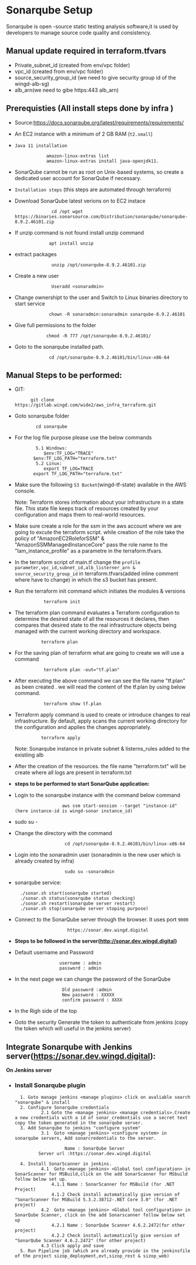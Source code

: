 # Sonarqube Setup
   Sonarqube is open -source static testing analysis software,it is used by developers to manage source code quality and consistency.

## Manual update required in terraform.tfvars

- Private_subnet_id (created from env/vpc folder)
- vpc_id (created from env/vpc folder)
- source_security_group_id (we need to give security group id of the wingd-alb-sg)
- alb_arn(we need to gibe https:443 alb_arn)


## Prerequisties (All install steps done by infra )

- Source:https://docs.sonarqube.org/latest/requirements/requirements/ 
       
- An EC2 instance with a minimum of 2 GB RAM (`t2.small`)
- `Java 11 installation`

                  amazon-linux-extras list
                  amazon-linux-extras install java-openjdk11.
- SonarQube cannot be run as root on Unix-based systems, so create a dedicated user account for SonarQube if necessary.

- `Installation steps` (this steps are automated through terraform)
      
- Download SonarQube latest verions on to EC2 instace

                    cd /opt wget https://binaries.sonarsource.com/Distribution/sonarqube/sonarqube-8.9.2.46101.zip 
-  If unzip command is not found install unzip command 

                    apt install unzip
- extract packages

                    unzip /opt/sonarqube-8.9.2.46101.zip
- Create a new user

                    Useradd <sonaradmin>
- Change ownershipt to the user and Switch to Linux binaries directory to start service

                   chown -R sonaradmin:sonaradmin sonarqube-8.9.2.46101
-  Give full permissions to the folder

                   chmod -R 777 /opt/sonarqube-8.9.2.46101/
- Goto to the sonarqube installed path.

                   cd /opt/sonarqube-8.9.2.46101/bin/linux-x86-64

## Manual Steps to be performed:  

-  GIT:

             git clone https://gitlab.wingd.com/wide2/aws_infra_terraform.git
- Goto sonarqube folder

              cd sonarqube
- For the log file purpose please use the below commands

              5.1 Windows:
	             $env:TF_LOG="TRACE"
		     $env:TF_LOG_PATH="terraform.txt" 
	          5.2 Linux:
	             export TF_LOG=TRACE
		     export TF_LOG_PATH="terraform.txt"
- Make sure the following `S3 Bucket`(wingd-tf-state) available in the AWS console.

  
   Note: Terraform stores information about your infrastructure in a state file. This state file keeps track of resources created by your configuration and maps them to real-world resources.
-  Make sure create a role for the ssm in the aws account where we are going to excute the terraform script. while creation of the role take the policy of "AmazonEC2RoleforSSM" & "AmazonSSMManagedInstanceCore" pass the role name to the "Iam_instance_profile" as a parametre in the terraform.tfvars.
- In the terraform script of main.tf change the `profile parameter,vpc_id,subnet_id,alb_listerner_arn & source_security_group_id` in terraform.tfvars(added inline comment where have to change) in which the s3 bucket has present.
- Run the terraform init command which initiates the modules & versions

                 terraform init

-  The terraform plan command evaluates a Terraform configuration to determine the desired state of all the resources it declares, then compares that desired state to the real infrastructure objects being managed with the current working directory and workspace.

                 terraform plan
- For the saving plan of terraform what are going to create we will use a command

                 terraform plan -out="tf.plan"
- After executing the above command we can see the file name "tf.plan" as been created . we will read the content of the tf.plan by using below command.

                 terraform show tf.plan 
-  Terraform apply command is used to create or introduce changes to real infrastructure. By default, apply scans the current working directory for the configuration and applies the changes appropriately.

                 terraform apply

   Note: Sonarqube instance in private subnet & listerns_rules added to the existiing alb
- After the creation of the resources. the file name "terraform.txt" will be create where all logs are present in terraform.txt
- **steps to be performed to start SonarQube application:**
             
- Login to the sonarqube instance with the command below command
                        
                        aws ssm start-session --target "instance-id" (here instance-id is wingd-sonar instance_id)
- sudo su -
- Change the directory with the command 

                         cd /opt/sonarqube-8.9.2.46101/bin/linux-x86-64
- Login into the sonaradmin user (sonaradmin is the new user which is already created by infra)

                         sudo su -sonaradmin
- sonarqube service:

        ./sonar.sh start(sonarqube started)
        ./sonar.sh status(sonarqube status checking)
        ./sonar.sh restart(sonarqube server restart)
        ./sonar.sh stop(sonarqube server stoping purpose)
- Connect to the SonarQube server through the browser. It uses port `9000`

                          https://sonar.dev.wingd.digital
- **Steps to be followed in the server(http://sonar.dev.wingd.digital)**
             
- Default username and Password

                       username : admin
                       password : admin
- In the next page we can change the password of the SonarQube

                        Old password :admin
                        New password : XXXXX
                        confirm password : XXXX
- In the Righ side of the top <goto my account>
- Goto the security Generate the token to authenticate from jenkins (copy the token which will useful in the jenkins server)       

## Integrate Sonarqube with Jenkins server(https://sonar.dev.wingd.digital):

**On Jenkins server**

- ### Install Sonarqube plugin

        1. Goto manage jenkins <manage plugins> click on avaliable search "sonarqube" & install
        2. Configure Sonarqube credentials
                2.1 Goto the <manage jenkins> <manage credentials>.Create a new credentials with a id of sonar_credentials use a secret text copy the token generated in the sonarqube server.
        3. Add Sonarqube to jenkins "configure system"
                3.1  Goto <manage jenkins> <configure system> in sonarqube servers, Add sonarcredentials to the server.

                         Name : SonarQube Server
               Server url :https://sonar.dev.wingd.digital
                                          
        4. Install SonarScanner in jenkins.
                4.1  Goto <manage jenkins> <Global tool configuration> in SonarScanner for MSBuild,click on the add SonarScanner for MSbuild follow below set up.
                    4.1.1 Name : SonarScanner for MSBuild (for .NET Project)
                    4.1.2 Check install automatically give version of  "SonarScanner for MSBuild 5.3.2.38712-.NET Core 3.0" (for .NET project)
                4.2  Goto <manage jenkins> <Global tool configuration> in SonarQube Scanner, click on the add Sonarscanner follow below set up
                    4.2.1 Name : SonarQube Scanner 4.6.2.2472(for other project)
                    4.2.2 Check install automatically give version of  "SonarQube Scanner 4.6.2.2472" (for other project)
                4.3 Click apply and save 
        5. Run Pipeline job (which are already provide in the jenkinsfile of the project sizop_deployment,evt,sizop_rest & sizop_web)     
      
       
